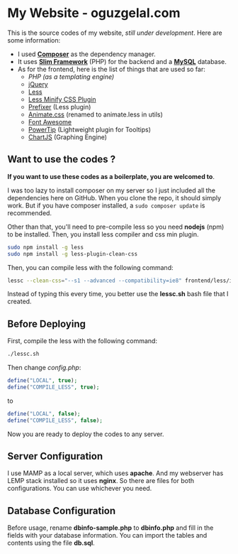 
My Website - oguzgelal.com
=====================

This is the source codes of my website, *still under development*. Here are some information:

- I used <a href="https://getcomposer.org/" target="_new">**Composer**</a> as the dependency manager.
- It uses <a href="http://www.slimframework.com/" target="_new">**Slim Framework**</a> (PHP) for the backend and a <a href="http://www.mysql.com/" target="_new">**MySQL**</a> database.
- As for the frontend, here is the list of things that are used so far:
	*  *PHP (as a templating engine)*
	*  <a href="http://jquery.com/" target="_new">jQuery</a>
	*  <a href="http://lesscss.org/" target="_new">Less</a>
	*  <a href="https://github.com/less/less-plugin-clean-css" target="_new">Less Minify CSS Plugin</a>
	*  <a href="http://lessprefixer.com/" target="_new">Prefixer</a> (Less plugin)
	*  <a href="http://daneden.github.io/animate.css/" target="_new">Animate.css</a> (renamed to animate.less in utils)
	*  <a href="http://fortawesome.github.io/Font-Awesome/" target="_new">Font Awesome</a>
	*  <a href="http://stevenbenner.github.io/jquery-powertip/" target="_new">PowerTip</a> (Lightweight plugin for Tooltips)
	*  <a href="http://www.chartjs.org/" target="_new">ChartJS</a> (Graphing Engine)
	

Want to use the codes ?
--------------------

**If you want to use these codes as a boilerplate, you are welcomed to**.

I was too lazy to install composer on my server so I just included all the dependencies here on GitHub. When you clone the repo, it should simply work. But if you have composer installed, a ``` sudo composer update ``` is recommended.

Other than that, you'll need to pre-compile less so you need **nodejs** (npm) to be installed. Then, you install less compiler and css min plugin.

```bash
sudo npm install -g less
sudo npm install -g less-plugin-clean-css
```

Then, you can compile less with the following command:

```bash
lessc --clean-css="--s1 --advanced --compatibility=ie8" frontend/less/index.less > frontend/assets/style/style.min.css
```

Instead of typing this every time, you better use the **lessc.sh** bash file that I created.

Before Deploying
------------
First, compile the less with the following command:

```bash
./lessc.sh
```

Then change *config.php*:

```php
define("LOCAL", true);
define("COMPILE_LESS", true);
```

to

```php
define("LOCAL", false);
define("COMPILE_LESS", false);
```


 Now you are ready to deploy the codes to any server.


Server Configuration
--------------------
I use MAMP as a local server, which uses **apache**. And my webserver has LEMP stack installed so it uses **nginx**. So there are files for both configurations. You can use whichever you need.


Database Configuration
--------------------
Before usage, rename **dbinfo-sample.php** to **dbinfo.php** and fill in the fields with your database information. You can import the tables and contents using the file **db.sql**.